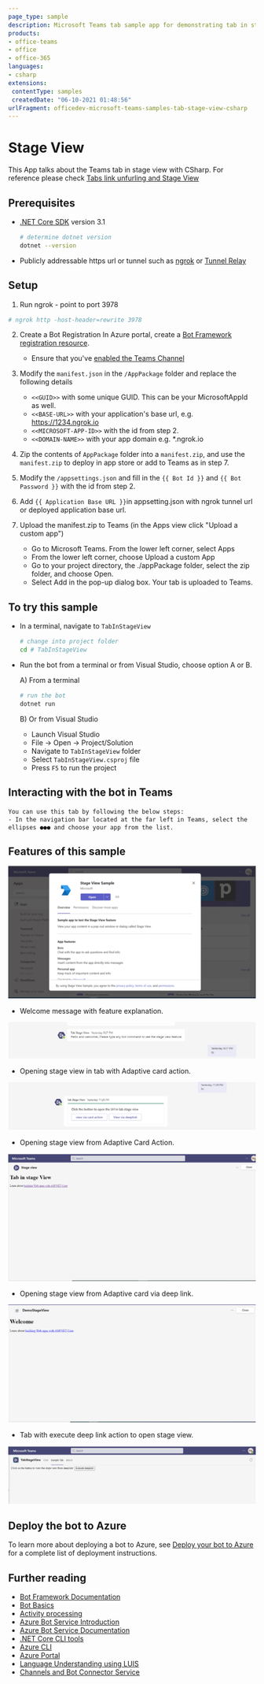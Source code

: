 ```yaml
---
page_type: sample
description: Microsoft Teams tab sample app for demonstrating tab in stage view
products:
- office-teams
- office
- office-365
languages:
- csharp
extensions:
 contentType: samples
 createdDate: "06-10-2021 01:48:56"
urlFragment: officedev-microsoft-teams-samples-tab-stage-view-csharp
---
```


# Stage View

This App talks about the Teams tab in stage view with CSharp.
For reference please check [Tabs link unfurling and Stage View](https://docs.microsoft.com/en-us/microsoftteams/platform/tabs/tabs-link-unfurling)


## Prerequisites

- [.NET Core SDK](https://dotnet.microsoft.com/download) version 3.1

  ```bash
  # determine dotnet version
  dotnet --version
  ```
- Publicly addressable https url or tunnel such as [ngrok](https://ngrok.com/) or [Tunnel Relay](https://github.com/OfficeDev/microsoft-teams-tunnelrelay) 

## Setup

1. Run ngrok - point to port 3978

```bash
# ngrok http -host-header=rewrite 3978
```

2. Create a Bot Registration
   In Azure portal, create a [Bot Framework registration resource](https://docs.microsoft.com/en-us/azure/bot-service/bot-builder-authentication?view=azure-bot-service-4.0&tabs=csharp%2Caadv2#create-the-resource).

   - Ensure that you've [enabled the Teams Channel](https://docs.microsoft.com/en-us/azure/bot-service/channel-connect-teams?view=azure-bot-service-4.0)

3. Modify the `manifest.json` in the `/AppPackage` folder and replace the following details
   - `<<GUID>>` with some unique GUID. This can be your MicrosoftAppId as well.
   - `<<BASE-URL>>` with your application's base url, e.g. https://1234.ngrok.io
   - `<<MICROSOFT-APP-ID>>` with the id from step 2.
   - `<<DOMAIN-NAME>>` with your app domain e.g. *.ngrok.io

4. Zip the contents of `AppPackage` folder into a `manifest.zip`, and use the `manifest.zip` to deploy in app store or add to Teams as in step 7.

5. Modify the `/appsettings.json` and fill in the `{{ Bot Id }}` and `{{ Bot Password }}` with the id from step 2.

6. Add `{{ Application Base URL }}`in appsetting.json with ngrok tunnel url or deployed application base url. 

7. Upload the manifest.zip to Teams (in the Apps view click "Upload a custom app")
   - Go to Microsoft Teams. From the lower left corner, select Apps
   - From the lower left corner, choose Upload a custom App
   - Go to your project directory, the ./appPackage folder, select the zip folder, and choose Open.
   - Select Add in the pop-up dialog box. Your tab is uploaded to Teams.
    
## To try this sample

- In a terminal, navigate to `TabInStageView`

    ```bash
    # change into project folder
    cd # TabInStageView
    ```

- Run the bot from a terminal or from Visual Studio, choose option A or B.

  A) From a terminal

  ```bash
  # run the bot
  dotnet run
  ```

  B) Or from Visual Studio

  - Launch Visual Studio
  - File -> Open -> Project/Solution
  - Navigate to `TabInStageView` folder
  - Select `TabInStageView.csproj` file
  - Press `F5` to run the project

## Interacting with the bot in Teams
    You can use this tab by following the below steps:
    - In the navigation bar located at the far left in Teams, select the ellipses ●●● and choose your app from the list.

## Features of this sample

![TabInStageView](TabInStageView/Images/tabStageView.gif)

- Welcome message with feature explanation.

![Welcome Message](TabInStageView/Images/welcomeAction.png)

- Opening stage view in tab with Adaptive card action.

![Card Actions](TabInStageView/Images/cardActions.png)

- Opening stage view from Adaptive Card Action.

![Stage View](TabInStageView/Images/viaCardAction.png)

- Opening stage view from Adaptive card via deep link.

![Stage View Deep Link](TabInStageView/Images/viaDeeplink.png)

- Tab with execute deep link action to open stage view.

![Tab View](TabInStageView/Images/viaTabDeeplink.png)


## Deploy the bot to Azure

To learn more about deploying a bot to Azure, see [Deploy your bot to Azure](https://aka.ms/azuredeployment) for a complete list of deployment instructions.

## Further reading

- [Bot Framework Documentation](https://docs.botframework.com)
- [Bot Basics](https://docs.microsoft.com/azure/bot-service/bot-builder-basics?view=azure-bot-service-4.0)
- [Activity processing](https://docs.microsoft.com/en-us/azure/bot-service/bot-builder-concept-activity-processing?view=azure-bot-service-4.0)
- [Azure Bot Service Introduction](https://docs.microsoft.com/azure/bot-service/bot-service-overview-introduction?view=azure-bot-service-4.0)
- [Azure Bot Service Documentation](https://docs.microsoft.com/azure/bot-service/?view=azure-bot-service-4.0)
- [.NET Core CLI tools](https://docs.microsoft.com/en-us/dotnet/core/tools/?tabs=netcore2x)
- [Azure CLI](https://docs.microsoft.com/cli/azure/?view=azure-cli-latest)
- [Azure Portal](https://portal.azure.com)
- [Language Understanding using LUIS](https://docs.microsoft.com/en-us/azure/cognitive-services/luis/)
- [Channels and Bot Connector Service](https://docs.microsoft.com/en-us/azure/bot-service/bot-concepts?view=azure-bot-service-4.0)

